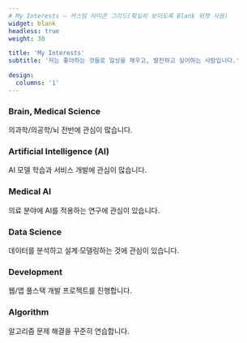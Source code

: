 ```yaml
---
# My Interests — 커스텀 아이콘 그리드(확실히 보이도록 Blank 위젯 사용)
widget: blank
headless: true
weight: 30

title: 'My Interests'
subtitle: '저는 좋아하는 것들로 일상을 채우고, 발전하고 싶어하는 사람입니다.'

design:
  columns: '1'
---
```


<div class="features-grid">
  <div class="feature-item">
    <i class="fas fa-brain"></i>
    <h3>Brain, Medical Science</h3>
    <p>의과학/의공학/뇌 전반에 관심이 많습니다.</p>
  </div>
  <div class="feature-item">
    <i class="fas fa-robot"></i>
    <h3>Artificial Intelligence (AI)</h3>
    <p>AI 모델 학습과 서비스 개발에 관심이 많습니다.</p>
  </div>
  <div class="feature-item">
    <i class="fas fa-hospital"></i>
    <h3>Medical AI</h3>
    <p>의료 분야에 AI를 적용하는 연구에 관심이 있습니다.</p>
  </div>
  <div class="feature-item">
    <i class="fas fa-chart-line"></i>
    <h3>Data Science</h3>
    <p>데이터를 분석하고 설계·모델링하는 것에 관심이 있습니다.</p>
  </div>
  <div class="feature-item">
    <i class="fas fa-code"></i>
    <h3>Development</h3>
    <p>웹/앱 풀스택 개발 프로젝트를 진행합니다.</p>
  </div>
  <div class="feature-item">
    <i class="fas fa-project-diagram"></i>
    <h3>Algorithm</h3>
    <p>알고리즘 문제 해결을 꾸준히 연습합니다.</p>
  </div>
</div>
